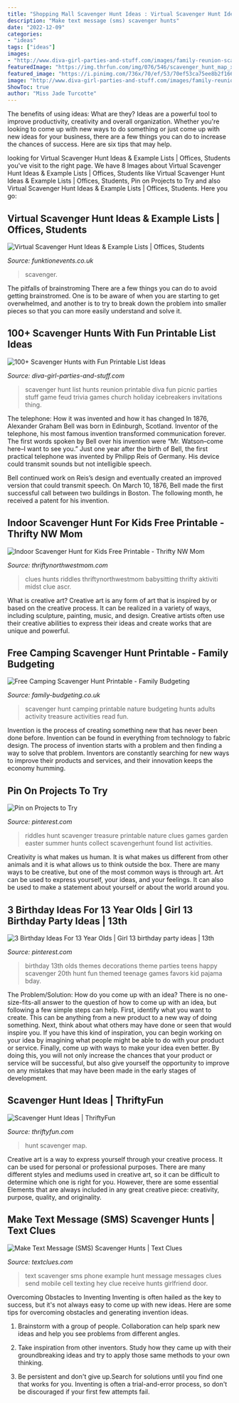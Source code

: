 ```yaml
---
title: "Shopping Mall Scavenger Hunt Ideas : Virtual Scavenger Hunt Ideas &amp; Example Lists"
description: "Make text message (sms) scavenger hunts"
date: "2022-12-09"
categories:
- "ideas"
tags: ["ideas"]
images:
- "http://www.diva-girl-parties-and-stuff.com/images/family-reunion-scavenger-hunt-PFP.gif"
featuredImage: "https://img.thrfun.com/img/076/546/scavenger_hunt_map_x1.jpg"
featured_image: "https://i.pinimg.com/736x/70/ef/53/70ef53ca75ee8b2f1664a2c9e725e6df--scavenger-hunt-party-scavenger-hunts.jpg?b=t"
image: "http://www.diva-girl-parties-and-stuff.com/images/family-reunion-scavenger-hunt-PFP.gif"
ShowToc: true
author: "Miss Jade Turcotte"
---
```



The benefits of using ideas: What are they?
Ideas are a powerful tool to improve productivity, creativity and overall organization. Whether you're looking to come up with new ways to do something or just come up with new ideas for your business, there are a few things you can do to increase the chances of success. Here are six tips that may help.

	

		
looking for Virtual Scavenger Hunt Ideas &amp; Example Lists | Offices, Students you've visit to the right page. We have 8 Images about Virtual Scavenger Hunt Ideas &amp; Example Lists | Offices, Students like Virtual Scavenger Hunt Ideas &amp; Example Lists | Offices, Students, Pin on Projects to Try and also Virtual Scavenger Hunt Ideas &amp; Example Lists | Offices, Students. Here you go:
		
    
## Virtual Scavenger Hunt Ideas &amp; Example Lists | Offices, Students

<img loading=lazy src="https://www.funktionevents.co.uk/images/pictures/new/6-blog/virtual-scavenger-hunt-ideas-examples-adult-list.jpg?v=f128351c" onerror="this.onerror=null;this.src='https://tse4.mm.bing.net/th?id=OIP.hNNUc_WM8l48ndquqPjsmgHaO0&amp;pid=15.1';" alt="Virtual Scavenger Hunt Ideas &amp; Example Lists | Offices, Students">

_Source: funktionevents.co.uk_

>scavenger. 

	

The pitfalls of brainstroming
There are a few things you can do to avoid getting brainstromed. One is to be aware of when you are starting to get overwhelmed, and another is to try to break down the problem into smaller pieces so that you can more easily understand and solve it.

    
## 100+ Scavenger Hunts With Fun Printable List Ideas

<img loading=lazy src="http://www.diva-girl-parties-and-stuff.com/images/family-reunion-scavenger-hunt-PFP.gif" onerror="this.onerror=null;this.src='https://tse3.mm.bing.net/th?id=OIP.EQwvC17z5YflqoJ7BIpmJAHaJm&amp;pid=15.1';" alt="100+ Scavenger Hunts with Fun Printable List Ideas">

_Source: diva-girl-parties-and-stuff.com_

>scavenger hunt list hunts reunion printable diva fun picnic parties stuff game feud trivia games church holiday icebreakers invitations thing. 

	

The telephone: How it was invented and how it has changed
In 1876, Alexander Graham Bell was born in Edinburgh, Scotland. Inventor of the telephone, his most famous invention transformed communication forever. The first words spoken by Bell over his invention were “Mr. Watson–come here–I want to see you.” 
Just one year after the birth of Bell, the first practical telephone was invented by Philipp Reis of Germany. His device could transmit sounds but not intelligible speech. 

Bell continued work on Reis’s design and eventually created an improved version that could transmit speech. On March 10, 1876, Bell made the first successful call between two buildings in Boston. The following month, he received a patent for his invention.

    
## Indoor Scavenger Hunt For Kids Free Printable - Thrifty NW Mom

<img loading=lazy src="https://www.thriftynorthwestmom.com/wp-content/uploads/2020/03/Indoor-Scavenger-Hunt-Free-Printable-683x1024.png" onerror="this.onerror=null;this.src='https://tse2.mm.bing.net/th?id=OIP.XA3OJ1R-CS_G_do1Xo3gEQHaLG&amp;pid=15.1';" alt="Indoor Scavenger Hunt for Kids Free Printable - Thrifty NW Mom">

_Source: thriftynorthwestmom.com_

>clues hunts riddles thriftynorthwestmom babysitting thrifty aktiviti midst clue ascr. 

	

What is creative art?
Creative art is any form of art that is inspired by or based on the creative process. It can be realized in a variety of ways, including sculpture, painting, music, and design. Creative artists often use their creative abilities to express their ideas and create works that are unique and powerful.

    
## Free Camping Scavenger Hunt Printable - Family Budgeting

<img loading=lazy src="https://family-budgeting.co.uk/wp-content/uploads/camping2.jpg" onerror="this.onerror=null;this.src='https://tse4.mm.bing.net/th?id=OIP.pXYHMfwgJaQyQXZGCbcVYQHaJl&amp;pid=15.1';" alt="Free Camping Scavenger Hunt Printable - Family Budgeting">

_Source: family-budgeting.co.uk_

>scavenger hunt camping printable nature budgeting hunts adults activity treasure activities read fun. 

	

Invention is the process of creating something new that has never been done before. Invention can be found in everything from technology to fabric design. The process of invention starts with a problem and then finding a way to solve that problem. Inventors are constantly searching for new ways to improve their products and services, and their innovation keeps the economy humming.

    
## Pin On Projects To Try

<img loading=lazy src="https://i.pinimg.com/736x/24/bd/ee/24bdee14b68832d2b1e1d7584b2a1988--treasure-hunt-riddles-scavenger-hunt-games.jpg" onerror="this.onerror=null;this.src='https://tse4.mm.bing.net/th?id=OIP.DFl3eyswB56ZCloXBWtLRgHaJh&amp;pid=15.1';" alt="Pin on Projects to Try">

_Source: pinterest.com_

>riddles hunt scavenger treasure printable nature clues games garden easter summer hunts collect scavengerhunt found list activities. 

	

Creativity is what makes us human. It is what makes us different from other animals and it is what allows us to think outside the box. There are many ways to be creative, but one of the most common ways is through art. Art can be used to express yourself, your ideas, and your feelings. It can also be used to make a statement about yourself or about the world around you.

    
## 3 Birthday Ideas For 13 Year Olds | Girl 13 Birthday Party Ideas | 13th

<img loading=lazy src="https://i.pinimg.com/736x/70/ef/53/70ef53ca75ee8b2f1664a2c9e725e6df--scavenger-hunt-party-scavenger-hunts.jpg?b=t" onerror="this.onerror=null;this.src='https://tse1.mm.bing.net/th?id=OIP.z5B7OWzsBxaVw51voxayRgHaHa&amp;pid=15.1';" alt="3 Birthday Ideas For 13 Year Olds | Girl 13 birthday party ideas | 13th">

_Source: pinterest.com_

>birthday 13th olds themes decorations theme parties teens happy scavenger 20th hunt fun themed teenage games favors kid pajama bday. 

	

The Problem/Solution: How do you come up with an idea?
There is no one-size-fits-all answer to the question of how to come up with an idea, but following a few simple steps can help. First, identify what you want to create. This can be anything from a new product to a new way of doing something. Next, think about what others may have done or seen that would inspire you. If you have this kind of inspiration, you can begin working on your idea by imagining what people might be able to do with your product or service. Finally, come up with ways to make your idea even better. By doing this, you will not only increase the chances that your product or service will be successful, but also give yourself the opportunity to improve on any mistakes that may have been made in the early stages of development.

    
## Scavenger Hunt Ideas | ThriftyFun

<img loading=lazy src="https://img.thrfun.com/img/076/546/scavenger_hunt_map_x1.jpg" onerror="this.onerror=null;this.src='https://tse2.mm.bing.net/th?id=OIP.MQ_X-0QdApyCK1qWWM8XqQHaE8&amp;pid=15.1';" alt="Scavenger Hunt Ideas | ThriftyFun">

_Source: thriftyfun.com_

>hunt scavenger map. 

	

Creative art is a way to express yourself through your creative process. It can be used for personal or professional purposes. There are many different styles and mediums used in creative art, so it can be difficult to determine which one is right for you. However, there are some essential Elements that are always included in any great creative piece: creativity, purpose, quality, and originality.

    
## Make Text Message (SMS) Scavenger Hunts | Text Clues

<img loading=lazy src="http://www.textclues.com/example.png" onerror="this.onerror=null;this.src='https://tse3.mm.bing.net/th?id=OIP.xjNiOl8Kq5yReoIoc7lxIwHaM1&amp;pid=15.1';" alt="Make Text Message (SMS) Scavenger Hunts | Text Clues">

_Source: textclues.com_

>text scavenger sms phone example hunt message messages clues send mobile cell texting hey clue receive hunts girlfriend door. 

	

Overcoming Obstacles to Inventing
Inventing is often hailed as the key to success, but it's not always easy to come up with new ideas. Here are some tips for overcoming obstacles and generating invention ideas.
1. Brainstorm with a group of people. Collaboration can help spark new ideas and help you see problems from different angles.

2. Take inspiration from other inventors. Study how they came up with their groundbreaking ideas and try to apply those same methods to your own thinking.

3. Be persistent and don't give up.Search for solutions until you find one that works for you. Inventing is often a trial-and-error process, so don't be discouraged if your first few attempts fail.

